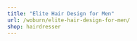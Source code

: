 ```yaml
---
title: "Elite Hair Design for Men"
url: /woburn/elite-hair-design-for-men/
shop: hairdresser
---
```

